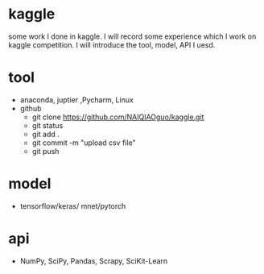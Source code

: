 # kaggle
some work I done in kaggle. I will record some experience which I work on kaggle competition. I will introduce the tool, model, API I uesd.

# tool
* anaconda,  juptier ,Pycharm, Linux 
* github
  * git clone https://github.com/NAIQIAOguo/kaggle.git
  * git status
  * git add .
  * git commit -m "upload csv file"
  * git push

# model 
* tensorflow/keras/ mnet/pytorch

# api
* NumPy, SciPy, Pandas, Scrapy, SciKit-Learn
